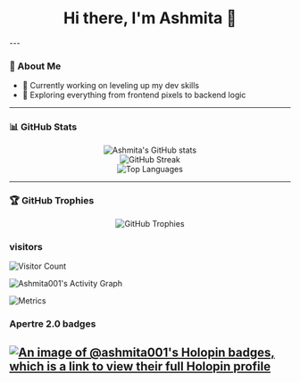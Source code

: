 <h1 align="center">Hi there, I'm Ashmita 👋</h1>
---

### 💼 About Me

- 🔭 Currently working on leveling up my dev skills
- 🌱 Exploring everything from frontend pixels to backend logic

---

### 📊 GitHub Stats

<p align="center">
  <img src="https://github-readme-stats.vercel.app/api?username=Ashmita001&show_icons=true&theme=radical" alt="Ashmita's GitHub stats" />
  <br />
  <img src="https://github-readme-streak-stats.herokuapp.com/?user=Ashmita001&theme=radical" alt="GitHub Streak" />
  <br />
  <img src="https://github-readme-stats.vercel.app/api/top-langs/?username=Ashmita001&layout=compact&theme=radical" alt="Top Languages" />
</p>

---

### 🏆 GitHub Trophies

<p align="center">
  <img src="https://github-profile-trophy.vercel.app/?username=Ashmita001&theme=radical" alt="GitHub Trophies" />
</p>

### visitors
![Visitor Count](https://komarev.com/ghpvc/?username=Ashmita001&color=blue)

![Ashmita001's Activity Graph](https://github-readme-activity-graph.cyclic.app/graph?username=Ashmita001&theme=react-dark)
<!-- https://github.com/lowlighter/metrics -->
<img src="https://raw.githubusercontent.com/Ashmita001/Ashmita001/main/github-metrics.svg" alt="Metrics">


### Apertre 2.0 badges
[![An image of @ashmita001's Holopin badges, which is a link to view their full Holopin profile](https://holopin.me/ashmita001)](https://holopin.io/@ashmita001)
---

<!--### 📫 Let's Connect

- 📍 Based in the land of chai and code
- 📨 You can find me around here:  
  <a href="https://github.com/Ashmita001">GitHub</a> | 
  <a href="https://holopin.io/@ashmita001">Holopin</a>
-->
<!-- I promise there’s code beneath this README… somewhere… probably. -->

